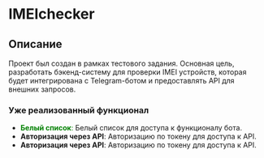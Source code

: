 # IMEIchecker
## Описание
Проект был создан в рамках тестового задания. Основная цель, разработать бэкенд-систему для проверки IMEI устройств, которая будет интегрирована с Telegram-ботом и предоставлять API для внешних запросов.

### Уже реализованный функционал

- <span style="color: green;">**Белый список**:</span> Белый список для доступа к функционалу бота.
- **Авторизация через API**: Авторизацию по токену для доступа к API.
- **Авторизация через API**: Авторизацию по токену для доступа к API.

